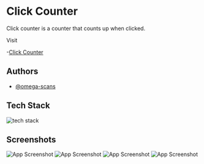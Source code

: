 
# Click Counter

Click counter is a counter that counts up when clicked. 

Visit

-[Click Counter](https://omega-scans.github.io/click-counter/)



## Authors

- [@omega-scans](https://www.github.com/omega-scans)


## Tech Stack

![tech stack](https://p92.com/binaries/content/gallery/p92website/technologies/htmlcssjs-details.png)




## Screenshots

![App Screenshot](https://omega-scans.github.io/click-counter/ss/omega-scans.github.io_click-counter_(Samsung%20Galaxy%20S20%20Ultra)%20(13).png)
![App Screenshot](https://omega-scans.github.io/click-counter/ss/omega-scans.github.io_click-counter_(Samsung%20Galaxy%20S20%20Ultra)%20(1).png)
![App Screenshot](https://omega-scans.github.io/click-counter/ss/omega-scans.github.io_click-counter_(Samsung%20Galaxy%20S20%20Ultra)%20(4).png)
![App Screenshot](https://omega-scans.github.io/click-counter/ss/omega-scans.github.io_click-counter_(Samsung%20Galaxy%20S20%20Ultra)%20(6).png)

